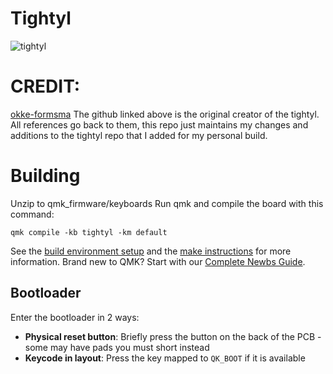 # Tightyl

![tightyl](https://imgur.com/MASGiQU.png)


# CREDIT:
[okke-formsma](https://github.com/okke-formsma/dactyl-manuform-tight)
The github linked above is the original creator of the tightyl. 
All references go back to them, this repo just maintains my changes and additions to the tightyl repo that I added for my personal build. 


# Building
Unzip to qmk_firmware/keyboards
Run qmk and compile the board with this command:

    qmk compile -kb tightyl -km default

See the [build environment setup](https://docs.qmk.fm/#/getting_started_build_tools) and the [make instructions](https://docs.qmk.fm/#/getting_started_make_guide) for more information. Brand new to QMK? Start with our [Complete Newbs Guide](https://docs.qmk.fm/#/newbs).


## Bootloader
Enter the bootloader in 2 ways:
* **Physical reset button**: Briefly press the button on the back of the PCB - some may have pads you must short instead
* **Keycode in layout**: Press the key mapped to `QK_BOOT` if it is available
